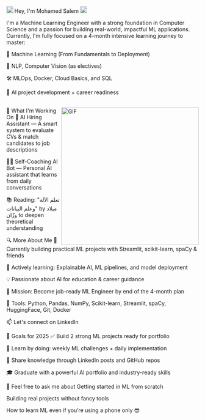 Hey, I'm Mohamed Salem
<a href="https://www.linkedin.com/in/mohamed-salem-ai" target="blank"><img align="left" alt="LinkedIn" src="https://raw.githubusercontent.com/rahul-jha98/rahul-jha98/561d474902b59c7429ec22bb73e225696c27b202/assets/linkedin.svg" height="18px"/></a>
<a href="https://www.kaggle.com/YOUR_USERNAME" target="_blank"><img alt="Kaggle" src="https://raw.githubusercontent.com/rahul-jha98/rahul-jha98/561d474902b59c7429ec22bb73e225696c27b202/assets/kaggle.svg" height="18px"/></a>

I'm a Machine Learning Engineer with a strong foundation in Computer Science and a passion for building real-world, impactful ML applications. Currently, I'm fully focused on a 4-month intensive learning journey to master:

🤖 Machine Learning (From Fundamentals to Deployment)

🧠 NLP, Computer Vision (as electives)

🛠️ MLOps, Docker, Cloud Basics, and SQL

💼 AI project development + career readiness

<br/> <img align="right" alt="GIF" src="https://raw.githubusercontent.com/rahul-jha98/rahul-jha98/main/techstack.gif" width="360px"/>
🚀 What I'm Working On
🧠 AI Hiring Assistant — A smart system to evaluate CVs & match candidates to job descriptions

🧑‍💻 Self-Coaching AI Bot — Personal AI assistant that learns from daily conversations

📚 Reading: "تعلم الآلة وعلم البيانات" by ميلاد وزّان to deepen theoretical understanding

🔍 More About Me
🔭 Currently building practical ML projects with Streamlit, scikit-learn, spaCy & friends

🌱 Actively learning: Explainable AI, ML pipelines, and model deployment

💡 Passionate about AI for education & career guidance

🎯 Mission: Become job-ready ML Engineer by end of the 4-month plan

🧰 Tools: Python, Pandas, NumPy, Scikit-learn, Streamlit, spaCy, HuggingFace, Git, Docker

📫 Let's connect on LinkedIn

📌 Goals for 2025
✅ Build 2 strong ML projects ready for portfolio

🔁 Learn by doing: weekly ML challenges + daily implementation

📢 Share knowledge through LinkedIn posts and GitHub repos

🎓 Graduate with a powerful AI portfolio and industry-ready skills

💬 Feel free to ask me about
Getting started in ML from scratch

Building real projects without fancy tools

How to learn ML even if you’re using a phone only 😎
